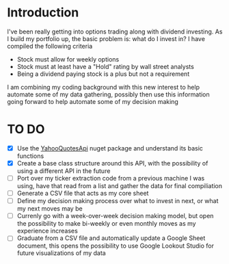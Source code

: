 # Introduction

I've been really getting into options trading along with dividend investing. As I build my portfolio up, the basic problem is: what do I invest in? I have compiled the following criteria

* Stock must allow for weekly options
* Stock must at least have a "Hold" rating by wall street analysts
* Being a dividend paying stock is a plus but not a requirement

I am combining my coding background with this new interest to help automate some of my data gathering, possibly then use this information going forward to help automate some of my decision making

# TO DO

- [x] Use the [YahooQuotesApi](https://www.nuget.org/packages/YahooQuotesApi/) nuget package and understand its basic functions
- [x] Create a base class structure around this API, with the possibility of using a different API in the future
- [ ] Port over my ticker extraction code from a previous machine I was using, have that read from a list and gather the data for final compiliation
- [ ] Generate a CSV file that acts as my core sheet
- [ ] Define my decision making process over what to invest in next, or what my next moves may be
- [ ] Currenly go with a week-over-week decision making model, but open the possibility to make bi-weekly or even monthly moves as my experience increases
- [ ] Graduate from a CSV file and automatically update a Google Sheet document, this opens the possibility to use Google Lookout Studio for future visualizations of my data